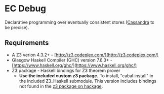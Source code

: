 EC Debug
========

Declarative programming over eventually consistent stores ([Cassandra](http://cassandra.apache.org/) to be precise).

Requirements
------------
* A Z3 verion 4.3.2+ - [http://z3.codeplex.com/](http://z3.codeplex.com/) 
* Glasgow Haskell Compiler (GHC) version 7.6.3+ - [https://www.haskell.org/ghc/](https://www.haskell.org/ghc/)
* Z3 package - Haskell bindings for Z3 theorem prover
  * **Use the included custom z3 package.** To install, "cabal install" in the included Z3_Haskell submodule. This version includes bindings not found in the [z3 package on hackage](https://hackage.haskell.org/package/z3).
